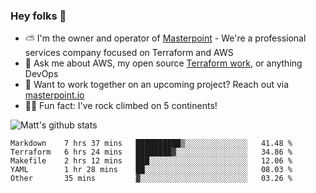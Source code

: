

### Hey folks 👋

- ⛅️ I'm the owner and operator of [Masterpoint](https://masterpoint.io) - We're a professional services company focused on Terraform and AWS
- 💬 Ask me about AWS, my open source [Terraform work](https://github.com/masterpointio?q=terraform&type=&language=hcl), or anything DevOps
- 🔨 Want to work together on an upcoming project? Reach out via [masterpoint.io](https://masterpoint.io)
- 🧗‍♂️ Fun fact: I've rock climbed on 5 continents! 


![Matt's github stats](https://github-readme-stats.vercel.app/api?username=Gowiem&count_private=true&theme=cobalt&show_icons=true)

<!--START_SECTION:waka-->
```text
Markdown    7 hrs 37 mins   ██████████▒░░░░░░░░░░░░░░   41.48 % 
Terraform   6 hrs 24 mins   ████████▓░░░░░░░░░░░░░░░░   34.86 % 
Makefile    2 hrs 12 mins   ███░░░░░░░░░░░░░░░░░░░░░░   12.06 % 
YAML        1 hr 28 mins    ██░░░░░░░░░░░░░░░░░░░░░░░   08.03 % 
Other       35 mins         ▓░░░░░░░░░░░░░░░░░░░░░░░░   03.26 % 
```
<!--END_SECTION:waka-->

